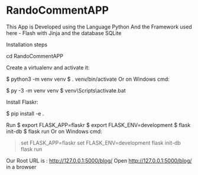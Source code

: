 # RandoCommentAPP
This App is Developed using the Language Python 
And the Framework used here - Flash with Jinja and the database SQLite

Installation steps

cd RandoCommentAPP

Create a virtualenv and activate it:

$ python3 -m venv venv
$ . venv/bin/activate
Or on Windows cmd:

$ py -3 -m venv venv
$ venv\Scripts\activate.bat

Install Flaskr:

$ pip install -e .

Run
$ export FLASK_APP=flaskr
$ export FLASK_ENV=development
$ flask init-db
$ flask run
Or on Windows cmd:

> set FLASK_APP=flaskr
> set FLASK_ENV=development
> flask init-db
> flask run

Our Root URL is : http://127.0.0.1:5000/blog/
Open http://127.0.0.1:5000/blog/ in a browser
